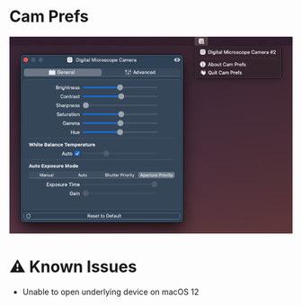 #  Cam Prefs

![](https://github.com/scchn/CamPrefs/blob/master/.github/Screenshot-1.png?raw=true)

# ⚠️ Known Issues
- Unable to open underlying device on macOS 12
